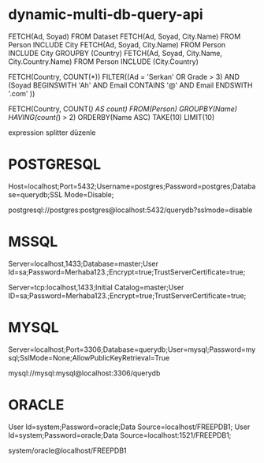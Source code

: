 # dynamic-multi-db-query-api

FETCH(Ad, Soyad) FROM Dataset
FETCH(Ad, Soyad, City.Name) FROM Person INCLUDE City
FETCH(Ad, Soyad, City.Name) FROM Person INCLUDE City GROUPBY (Country)
FETCH(Ad, Soyad, City.Name, City.Country.Name) FROM Person INCLUDE (City.Country)

FETCH(Country, COUNT(*)) FILTER((Ad = 'Serkan' OR Grade > 3) AND (Soyad BEGINSWITH 'Ah' AND Email CONTAINS '@' AND Email ENDSWITH '.com' ))

FETCH(Country, COUNT(*) AS count) FROM(Person) GROUPBY(Name) HAVING(count(*) > 2) ORDERBY(Name ASC) TAKE(10) LIMIT(10)


expression splitter düzenle

# POSTGRESQL
Host=localhost;Port=5432;Username=postgres;Password=postgres;Database=querydb;SSL Mode=Disable;

postgresql://postgres:postgres@localhost:5432/querydb?sslmode=disable

# MSSQL
Server=localhost,1433;Database=master;User Id=sa;Password=Merhaba123.;Encrypt=true;TrustServerCertificate=true;

Server=tcp:localhost,1433;Initial Catalog=master;User ID=sa;Password=Merhaba123.;Encrypt=true;TrustServerCertificate=true;

# MYSQL
Server=localhost;Port=3306;Database=querydb;User=mysql;Password=mysql;SslMode=None;AllowPublicKeyRetrieval=True

mysql://mysql:mysql@localhost:3306/querydb

# ORACLE
User Id=system;Password=oracle;Data Source=localhost/FREEPDB1;
User Id=system;Password=oracle;Data Source=localhost:1521/FREEPDB1;

system/oracle@localhost/FREEPDB1
